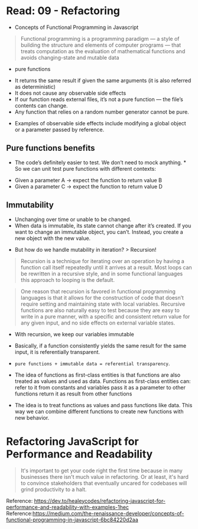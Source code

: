 # Read: 09 - Refactoring

* Concepts of Functional Programming in Javascript

> Functional programming is a programming paradigm — a style of building the structure and elements of computer programs — that treats computation as the evaluation of mathematical functions and avoids changing-state and mutable data 

* pure functions
- It returns the same result if given the same arguments (it is also referred as deterministic)
- It does not cause any observable side effects
- If our function reads external files, it’s not a pure function — the file’s contents can change.
- Any function that relies on a random number generator cannot be pure.
* Examples of observable side effects include modifying a global object or a parameter passed by reference.

## Pure functions benefits

- The code’s definitely easier to test. We don’t need to mock anything. * So we can unit test pure functions with different contexts:
* Given a parameter A → expect the function to return value B
* Given a parameter C → expect the function to return value D

## Immutability

* Unchanging over time or unable to be changed.
* When data is immutable, its state cannot change after it’s created. If you want to change an immutable object, you can’t. Instead, you create a new object with the new value.
- But how do we handle mutability in iteration? > Recursion!
> Recursion is a technique for iterating over an operation by having a function call itself repeatedly until it arrives at a result. Most loops can be rewritten in a recursive style, and in some functional languages this approach to looping is the default.

> One reason that recursion is favored in functional programming languages is that it allows for the construction of code that doesn’t require setting and maintaining state with local variables. Recursive functions are also naturally easy to test because they are easy to write in a pure manner, with a specific and consistent return value for any given input, and no side effects on external variable states.

- With recursion, we keep our variables immutable

- Basically, if a function consistently yields the same result for the same input, it is referentially transparent.

* `pure functions + immutable data = referential transparency`.

- The idea of functions as first-class entities is that functions are also treated as values and used as data.
Functions as first-class entities can:
refer to it from constants and variables
pass it as a parameter to other functions
return it as result from other functions

- The idea is to treat functions as values and pass functions like data. This way we can combine different functions to create new functions with new behavior.

# Refactoring JavaScript for Performance and Readability

> It's important to get your code right the first time because in many businesses there isn't much value in refactoring. Or at least, it's hard to convince stakeholders that eventually uncared for codebases will grind productivity to a halt.





Reference: https://dev.to/healeycodes/refactoring-javascript-for-performance-and-readability-with-examples-1hec
Reference:https://medium.com/the-renaissance-developer/concepts-of-functional-programming-in-javascript-6bc84220d2aa